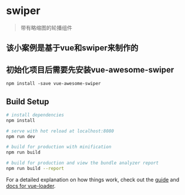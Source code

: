 # swiper

> 带有略缩图的轮播组件

##  该小案例是基于vue和swiper来制作的

## 初始化项目后需要先安装vue-awesome-swiper

```
npm install -save vue-awesome-swiper
```

## Build Setup

``` bash
# install dependencies
npm install

# serve with hot reload at localhost:8080
npm run dev

# build for production with minification
npm run build

# build for production and view the bundle analyzer report
npm run build --report
```

For a detailed explanation on how things work, check out the [guide](http://vuejs-templates.github.io/webpack/) and [docs for vue-loader](http://vuejs.github.io/vue-loader).
